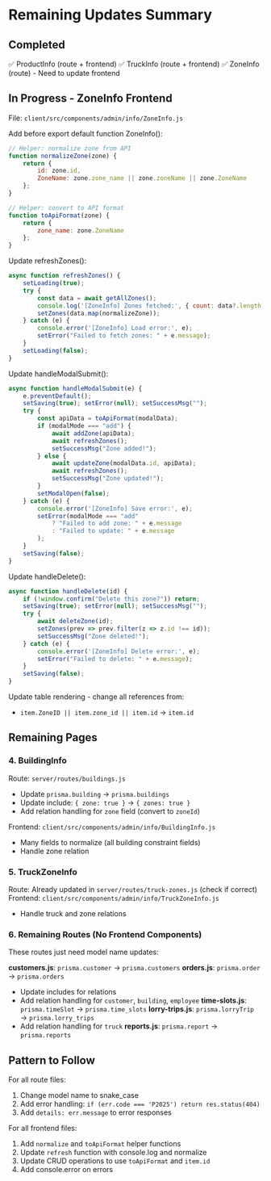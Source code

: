 # Remaining Updates Summary

## Completed
✅ ProductInfo (route + frontend)
✅ TruckInfo (route + frontend)
✅ ZoneInfo (route) - Need to update frontend

## In Progress - ZoneInfo Frontend
File: `client/src/components/admin/info/ZoneInfo.js`

Add before export default function ZoneInfo():
```javascript
// Helper: normalize zone from API
function normalizeZone(zone) {
    return {
        id: zone.id,
        ZoneName: zone.zone_name || zone.zoneName || zone.ZoneName
    };
}

// Helper: convert to API format
function toApiFormat(zone) {
    return {
        zone_name: zone.ZoneName
    };
}
```

Update refreshZones():
```javascript
async function refreshZones() {
    setLoading(true);
    try {
        const data = await getAllZones();
        console.log('[ZoneInfo] Zones fetched:', { count: data?.length, sample: data?.[0] });
        setZones(data.map(normalizeZone));
    } catch (e) {
        console.error('[ZoneInfo] Load error:', e);
        setError("Failed to fetch zones: " + e.message);
    }
    setLoading(false);
}
```

Update handleModalSubmit():
```javascript
async function handleModalSubmit(e) {
    e.preventDefault();
    setSaving(true); setError(null); setSuccessMsg("");
    try {
        const apiData = toApiFormat(modalData);
        if (modalMode === "add") {
            await addZone(apiData);
            await refreshZones();
            setSuccessMsg("Zone added!");
        } else {
            await updateZone(modalData.id, apiData);
            await refreshZones();
            setSuccessMsg("Zone updated!");
        }
        setModalOpen(false);
    } catch (e) {
        console.error('[ZoneInfo] Save error:', e);
        setError(modalMode === "add"
            ? "Failed to add zone: " + e.message
            : "Failed to update: " + e.message
        );
    }
    setSaving(false);
}
```

Update handleDelete():
```javascript
async function handleDelete(id) {
    if (!window.confirm("Delete this zone?")) return;
    setSaving(true); setError(null); setSuccessMsg("");
    try {
        await deleteZone(id);
        setZones(prev => prev.filter(z => z.id !== id));
        setSuccessMsg("Zone deleted!");
    } catch (e) {
        console.error('[ZoneInfo] Delete error:', e);
        setError("Failed to delete: " + e.message);
    }
    setSaving(false);
}
```

Update table rendering - change all references from:
- `item.ZoneID || item.zone_id || item.id` → `item.id`

## Remaining Pages

### 4. BuildingInfo
Route: `server/routes/buildings.js`
- Update `prisma.building` → `prisma.buildings`
- Update include: `{ zone: true }` → `{ zones: true }`
- Add relation handling for `zone` field (convert to `zoneId`)

Frontend: `client/src/components/admin/info/BuildingInfo.js`
- Many fields to normalize (all building constraint fields)
- Handle zone relation

### 5. TruckZoneInfo
Route: Already updated in `server/routes/truck-zones.js` (check if correct)
Frontend: `client/src/components/admin/info/TruckZoneInfo.js`
- Handle truck and zone relations

### 6. Remaining Routes (No Frontend Components)
These routes just need model name updates:

**customers.js**: `prisma.customer` → `prisma.customers`
**orders.js**: `prisma.order` → `prisma.orders`
   - Update includes for relations
   - Add relation handling for `customer`, `building`, `employee`
**time-slots.js**: `prisma.timeSlot` → `prisma.time_slots`
**lorry-trips.js**: `prisma.lorryTrip` → `prisma.lorry_trips`
   - Add relation handling for `truck`
**reports.js**: `prisma.report` → `prisma.reports`

## Pattern to Follow

For all route files:
1. Change model name to snake_case
2. Add error handling: `if (err.code === 'P2025') return res.status(404)`
3. Add `details: err.message` to error responses

For all frontend files:
1. Add `normalize` and `toApiFormat` helper functions
2. Update `refresh` function with console.log and normalize
3. Update CRUD operations to use `toApiFormat` and `item.id`
4. Add console.error on errors
